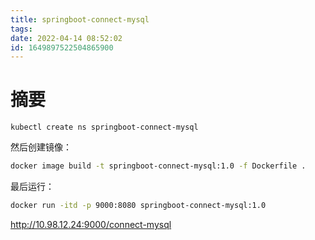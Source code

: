 ```yaml
---
title: springboot-connect-mysql
tags: 
date: 2022-04-14 08:52:02
id: 1649897522504865900
---
```

# 摘要



```
kubectl create ns springboot-connect-mysql
```



然后创建镜像：

```sh
docker image build -t springboot-connect-mysql:1.0 -f Dockerfile .
```

最后运行：

```sh
docker run -itd -p 9000:8080 springboot-connect-mysql:1.0
```





 http://10.98.12.24:9000/connect-mysql 
